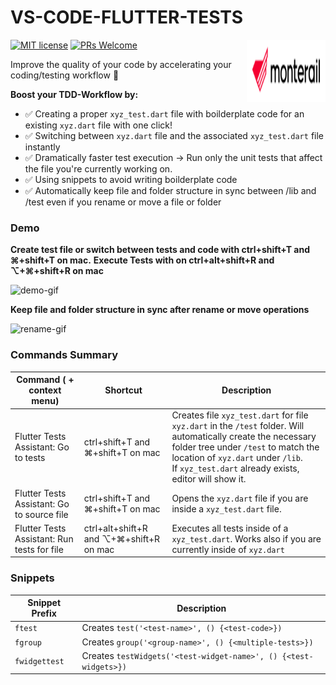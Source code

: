 # VS-CODE-FLUTTER-TESTS

[![MIT license](https://img.shields.io/badge/license-MIT-blue.svg)](./LICENSE)
[![PRs Welcome](https://img.shields.io/badge/PRs-welcome-brightgreen.svg)](.)
<img src="./assets/monterail_logo.png" alt="Monterail's logo" width="25%" height="100" align="right"/>

Improve the quality of your code by accelerating your coding/testing workflow 🚀

**Boost your TDD-Workflow by:**
* ✅ Creating a proper `xyz_test.dart` file with boilderplate code for an existing `xyz.dart` file with one click!
* ✅ Switching between `xyz.dart` file and the associated `xyz_test.dart` file instantly 
* ✅ Dramatically faster test execution  -> Run only the unit tests that affect the file you're currently working on.
* ✅ Using snippets to avoid writing boilderplate code
* ✅ Automatically keep file and folder structure in sync between /lib and /test even if you rename or move a file or folder

### Demo

**Create test file or switch between tests and code with ctrl+shift+T and ⌘+shift+T on mac.**
**Execute Tests with on ctrl+alt+shift+R and ⌥+⌘+shift+R on mac**

![demo-gif](https://bitbucket.org/ThePeacefulCoder/better-flutter-tests/raw/6585f9ac2566ecd6731bfa88fb8e6ed088bb52fc/assets/demo-0.2.0.gif)

**Keep file and folder structure in sync after rename or move operations**

![rename-gif](https://bitbucket.org/ThePeacefulCoder/better-flutter-tests/raw/10e202bfc4e1c121fbb4846e8dc7e3694e5482cf/assets/demo_rename.gif)


### Commands Summary

| Command ( + context menu)        | Shortcut | Description                                                  |
| -------------------------------- | -------- | ------------------------------------------------------------ |
| Flutter Tests Assistant: Go to tests        | ctrl+shift+T and ⌘+shift+T on mac | Creates file `xyz_test.dart`  for file `xyz.dart` in the  `/test` folder. Will automatically create the necessary folder tree under `/test` to match the location of `xyz.dart` under `/lib`.<br />If `xyz_test.dart` already exists, editor will show it. |
| Flutter Tests Assistant: Go to source file  | ctrl+shift+T and ⌘+shift+T on mac | Opens the `xyz.dart` file if you are inside a `xyz_test.dart` file. |
| Flutter Tests Assistant: Run tests for file | ctrl+alt+shift+R and ⌥+⌘+shift+R on mac | Executes all tests inside of a `xyz_test.dart`. Works also if you are currently inside of `xyz.dart` |



### Snippets

| Snippet Prefix | Description                                            |
| -------------- | ------------------------------------------------------ |
| `ftest`        | Creates `test('<test-name>', () {<test-code>})`        |
| `fgroup`       | Creates `group('<group-name>', () {<multiple-tests>})` |
| `fwidgettest`  | Creates `testWidgets('<test-widget-name>', () {<test-widgets>})` |
